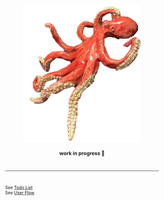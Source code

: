 <section align="center">
  <img src="https://github.com/FreudCat/ceramic-arts/blob/main/assets/readme-images/transparent-octo.png" alt="" height="451" width="388"/>

### work in progress 🚧

</section>

<br />

---

<br />

See [Todo List](https://github.com/FreudCat/ceramic-arts/blob/main/TODO.md)  
See [User Flow](https://github.com/FreudCat/ceramic-arts/blob/main/USERFLOW.md)
